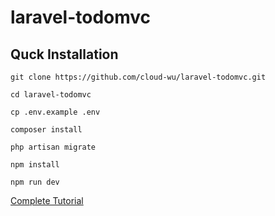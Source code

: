 # laravel-todomvc

## Quck Installation

    git clone https://github.com/cloud-wu/laravel-todomvc.git

    cd laravel-todomvc

    cp .env.example .env
    
    composer install
    
    php artisan migrate
    
    npm install
    
    npm run dev

[Complete Tutorial](https://medium.com/@cloud_wu/re-%E5%BE%9E%E9%9B%B6%E9%96%8B%E5%A7%8B%E7%9A%84-laravel-spa-%E4%B9%8B%E6%97%85-%E9%9B%B6-e5effe005395)
